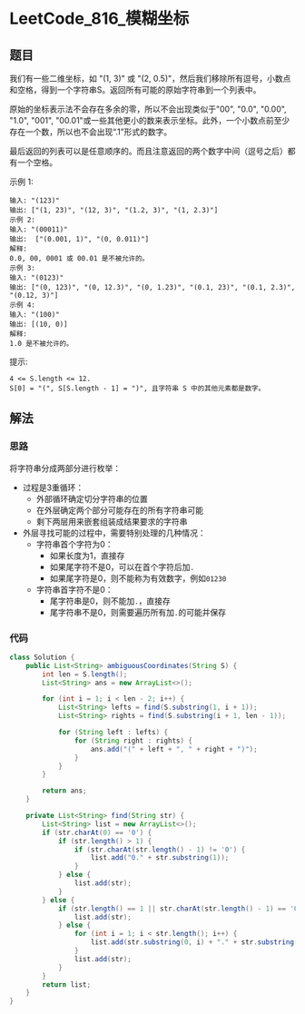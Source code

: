 # LeetCode_816_模糊坐标
## 题目
我们有一些二维坐标，如 "(1, 3)" 或 "(2, 0.5)"，然后我们移除所有逗号，小数点和空格，得到一个字符串S。返回所有可能的原始字符串到一个列表中。

原始的坐标表示法不会存在多余的零，所以不会出现类似于"00", "0.0", "0.00", "1.0", "001", "00.01"或一些其他更小的数来表示坐标。此外，一个小数点前至少存在一个数，所以也不会出现“.1”形式的数字。

最后返回的列表可以是任意顺序的。而且注意返回的两个数字中间（逗号之后）都有一个空格。

示例 1:
```
输入: "(123)"
输出: ["(1, 23)", "(12, 3)", "(1.2, 3)", "(1, 2.3)"]
示例 2:
输入: "(00011)"
输出:  ["(0.001, 1)", "(0, 0.011)"]
解释: 
0.0, 00, 0001 或 00.01 是不被允许的。
示例 3:
输入: "(0123)"
输出: ["(0, 123)", "(0, 12.3)", "(0, 1.23)", "(0.1, 23)", "(0.1, 2.3)", "(0.12, 3)"]
示例 4:
输入: "(100)"
输出: [(10, 0)]
解释: 
1.0 是不被允许的。
```
提示:
```
4 <= S.length <= 12.
S[0] = "(", S[S.length - 1] = ")", 且字符串 S 中的其他元素都是数字。
```
## 解法
### 思路
将字符串分成两部分进行枚举：
- 过程是3重循环：
    - 外部循环确定切分字符串的位置
    - 在外层确定两个部分可能存在的所有字符串可能
    - 剩下两层用来嵌套组装成结果要求的字符串
- 外层寻找可能的过程中，需要特别处理的几种情况：
    - 字符串首个字符为0：
        - 如果长度为1，直接存
        - 如果尾字符不是0，可以在首个字符后加`.`
        - 如果尾字符是0，则不能称为有效数字，例如`01230`
    - 字符串首字符不是0：
        - 尾字符串是0，则不能加`.`，直接存
        - 尾字符串不是0，则需要遍历所有加`.`的可能并保存
### 代码
```java
class Solution {
    public List<String> ambiguousCoordinates(String S) {
        int len = S.length();
        List<String> ans = new ArrayList<>();

        for (int i = 1; i < len - 2; i++) {
            List<String> lefts = find(S.substring(1, i + 1));
            List<String> rights = find(S.substring(i + 1, len - 1));

            for (String left : lefts) {
                for (String right : rights) {
                    ans.add("(" + left + ", " + right + ")");
                }
            }
        }

        return ans;
    }

    private List<String> find(String str) {
        List<String> list = new ArrayList<>();
        if (str.charAt(0) == '0') {
            if (str.length() > 1) {
                if (str.charAt(str.length() - 1) != '0') {
                    list.add("0." + str.substring(1));
                }
            } else {
                list.add(str);
            }
        } else {
            if (str.length() == 1 || str.charAt(str.length() - 1) == '0') {
                list.add(str);
            } else {
                for (int i = 1; i < str.length(); i++) {
                    list.add(str.substring(0, i) + "." + str.substring(i));
                }
                list.add(str);
            }
        }
        return list;
    }
}
```